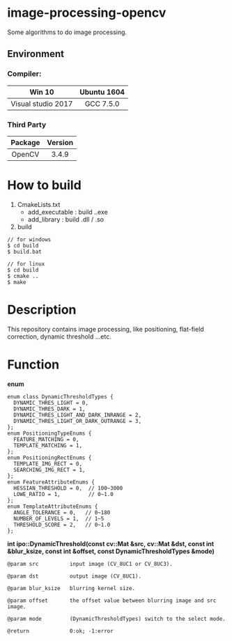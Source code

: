 # image-processing-opencv
Some algorithms to do image processing.

## Environment
### Compiler: 
|Win 10|Ubuntu 1604|
|:--:|:--:|
|Visual studio 2017|GCC 7.5.0|

### Third Party
|Package|Version|
|:--:|:--:| 
|OpenCV| 3.4.9| 

# How to build
1. CmakeLists.txt 
    * add_executable : build ..exe
    * add_library : build .dll / .so
2. build
```
// for windows
$ cd build
$ build.bat

// for linux
$ cd build
$ cmake ..
$ make
```

# Description
This repository contains image processing, like positioning, flat-field correction, dynamic threshold ...etc. 

# Function
**enum**
```
enum class DynamicThresholdTypes {
  DYNAMIC_THRES_LIGHT = 0,
  DYNAMIC_THRES_DARK = 1,
  DYNAMIC_THRES_LIGHT_AND_DARK_INRANGE = 2,
  DYNAMIC_THRES_LIGHT_OR_DARK_OUTRANGE = 3,
};
enum PositioningTypeEnums {
  FEATURE_MATCHING = 0,
  TEMPLATE_MATCHING = 1,
};
enum PositioningRectEnums {
  TEMPLATE_IMG_RECT = 0,
  SEARCHING_IMG_RECT = 1,
};
enum FeatureAttributeEnums {
  HESSIAN_THRESHOLD = 0,  // 100~3000
  LOWE_RATIO = 1,         // 0~1.0
};
enum TemplateAttributeEnums {
  ANGLE_TOLERANCE = 0,   // 0~180
  NUMBER_OF_LEVELS = 1,  // 1~5
  THRESHOLD_SCORE = 2,   // 0~1.0
};
```

**int ipo::DynamicThreshold(const cv::Mat &src, cv::Mat &dst,
                         const int &blur_ksize, const int &offset,
                         const DynamicThresholdTypes &mode)**

    @param src          input image (CV_8UC1 or CV_8UC3).

    @param dst          output image (CV_8UC1).

    @param blur_ksize   blurring kernel size.

    @param offset       the offset value between blurring image and src image.

    @param mode         (DynamicThresholdTypes) switch to the select mode.

    @return             0:ok; -1:error
    